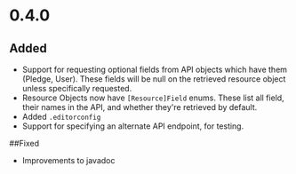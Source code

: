 # 0.4.0
## Added
* Support for requesting optional fields from API objects which have them (Pledge, User).
These fields will be null on the retrieved resource object unless specifically requested.
* Resource Objects now have `[Resource]Field` enums.  These list all field, their names in the API, 
and whether they're retrieved by default.
* Added `.editorconfig`
* Support for specifying an alternate API endpoint, for testing.

##Fixed
* Improvements to javadoc

